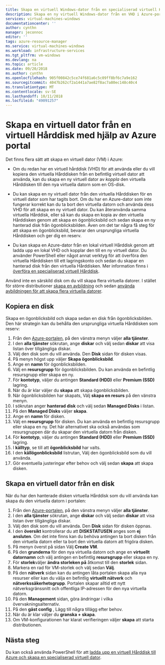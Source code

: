 ```yaml
---
title: Skapa en virtuell Windows-dator från en specialiserad virtuell Hårddisk i Azure portal | Microsoft Docs
description: Skapa en ny virtuell Windows-dator från en VHD i Azure-portalen.
services: virtual-machines-windows
documentationcenter: ''
author: cynthn
manager: jeconnoc
editor: ''
tags: azure-resource-manager
ms.service: virtual-machines-windows
ms.workload: infrastructure-services
ms.tgt_pltfrm: vm-windows
ms.devlang: na
ms.topic: article
ms.date: 09/20/2018
ms.author: cynthn
ms.openlocfilehash: 905f00842c5ce74f681a6c5c09ff8bf6c7a9e162
ms.sourcegitcommit: 4047b262cf2a1441a7ae82f8ac7a80ec148c40c4
ms.translationtype: MT
ms.contentlocale: sv-SE
ms.lasthandoff: 10/11/2018
ms.locfileid: "49091257"
---
```

# <a name="create-a-vm-from-a-vhd-by-using-the-azure-portal"></a>Skapa en virtuell dator från en virtuell Hårddisk med hjälp av Azure portal

Det finns flera sätt att skapa en virtuell dator (VM) i Azure: 

- Om du redan har en virtuell hårddisk (VHD) för att använda eller du vill kopiera den virtuella Hårddisken från en befintlig virtuell dator att använda, kan du skapa en ny virtuell dator av *koppla* den virtuella Hårddisken till den nya virtuella datorn som en OS-disk. 

- Du kan skapa en ny virtuell dator från den virtuella Hårddisken för en virtuell dator som har tagits bort. Om du har en Azure-dator som inte fungerar korrekt kan du ta bort den virtuella datorn och använda dess VHD för att skapa en ny virtuell dator. Du kan återanvända samma virtuella Hårddisk, eller så kan du skapa en kopia av den virtuella Hårddisken genom att skapa en ögonblicksbild och sedan skapa en ny hanterad disk från ögonblicksbilden. Även om det tar några få steg för att skapa en ögonblicksbild, bevarar den ursprungliga virtuella Hårddisken och ger dig en reserv.
 
- Du kan skapa en Azure-dator från en lokal virtuell Hårddisk genom att ladda upp en lokal VHD och kopplar den till en ny virtuell dator. Du använder PowerShell eller något annat verktyg för att överföra den virtuella Hårddisken till ett lagringskonto och sedan du skapar en hanterad disk från den virtuella Hårddisken. Mer information finns i [överföra en specialiserad virtuell Hårddisk](create-vm-specialized.md#option-2-upload-a-specialized-vhd). 

Använd inte en särskild disk om du vill skapa flera virtuella datorer. I stället för större distributioner [skapa en avbildning](capture-image-resource.md) och sedan [använda avbildningen för att skapa flera virtuella datorer](create-vm-generalized-managed.md).


## <a name="copy-a-disk"></a>Kopiera en disk

Skapa en ögonblicksbild och skapa sedan en disk från ögonblicksbilden. Den här strategin kan du behålla den ursprungliga virtuella Hårddisken som reserv:

1. Från den [Azure-portalen](https://portal.azure.com), på den vänstra menyn väljer **alla tjänster**.
2. I den **alla tjänster** sökrutan, ange **diskar** och välj sedan **diskar** att visa listan över tillgängliga diskar.
3. Välj den disk som du vill använda. Den **Disk** sidan för disken visas.
4. På menyn högst upp väljer **Skapa ögonblicksbild**. 
5. Ange en **namn** för ögonblicksbilden.
6. Välj en **resursgrupp** för ögonblicksbilden. Du kan använda en befintlig resursgrupp eller skapa en ny.
7. För **kontotyp**, väljer du antingen **Standard (HDD)** eller **Premium (SSD)** lagring.
8. När du är klar väljer du **skapa** att skapa ögonblicksbilden.
9. När ögonblicksbilden har skapats, Välj **skapa en resurs** på den vänstra menyn.
10. I sökrutan anger **hanterad disk** och välj sedan **Managed Disks** i listan.
11. På den **Managed Disks** väljer **skapa**.
12. Ange en **namn** för disken.
13. Välj en **resursgrupp** för disken. Du kan använda en befintlig resursgrupp eller skapa en ny. Det här alternativet ska också användas som resursgruppen där du skapar den virtuella datorn från disken.
14. För **kontotyp**, väljer du antingen **Standard (HDD)** eller **Premium (SSD)** lagring.
15. I **källtyp**, se till att **ögonblicksbild** har valts.
16. I den **källögonblicksbild** listrutan, Välj den ögonblicksbild som du vill använda.
17. Gör eventuella justeringar efter behov och välj sedan **skapa** att skapa disken.

## <a name="create-a-vm-from-a-disk"></a>Skapa en virtuell dator från en disk

När du har den hanterade disken virtuella Hårddisk som du vill använda kan skapa du den virtuella datorn i portalen:

1. Från den [Azure-portalen](https://portal.azure.com), på den vänstra menyn väljer **alla tjänster**.
2. I den **alla tjänster** sökrutan, ange **diskar** och välj sedan **diskar** att visa listan över tillgängliga diskar.
3. Välj den disk som du vill använda. Den **Disk** sidan för disken öppnas.
4. I den **översikt** kontrollerar du att **DISKSTATUSEN** anges som **ej ansluten**. Om det inte finns kan du behöva antingen ta bort disken från den virtuella datorn eller ta bort den virtuella datorn att frigöra disken.
4. På menyn överst på sidan Välj **Create VM**.
5. På den **grunderna** för den nya virtuella datorn och ange en **virtuellt datornamn** och välj antingen en befintlig **resursgrupp** eller skapa en ny.
6. För **storlek**väljer **ändra storleken på** åtkomst till den **storlek** sidan.
7. Markera en rad för VM-storlek och välj sedan **Välj**.
8. På den **nätverk** sidan kan du antingen låta portalen skapa alla nya resurser eller kan du välja en befintlig **virtuellt nätverk** och **nätverkssäkerhetsgrupp**. Portalen skapar alltid ett nytt nätverksgränssnitt och offentliga IP-adressen för den nya virtuella datorn. 
9. På den **Management** sidan, göra ändringar i vilka övervakningsalternativ.
10. På den **gäst config** , Lägg till några tillägg efter behov.
11. När du är klar väljer du **granska + skapa**. 
12. Om VM-konfigurationen har klarat verifieringen väljer **skapa** att starta distributionen.

## <a name="next-steps"></a>Nästa steg

Du kan också använda PowerShell för att [ladda upp en virtuell Hårddisk till Azure och skapa en specialiserad virtuell dator](create-vm-specialized.md).


